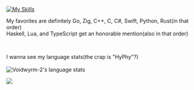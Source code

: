 [![My Skills](https://skillicons.dev/icons?i=go,cs,swift,ruby,ts,git,kotlin,py,rust,js,html,css,lua,neovim,vscode,apple,windows,npm,nodejs,idea,haskell,c,zig,blender)](https://skillicons.dev)
<br>

My favorites are definitely Go, Zig, C++, C, C#, Swift, Python, Rust(in that order)<br>
Haskell, Lua, and TypeScript get an honorable mention(also in that order)


<br>

I wanna see my language stats(the crap is "HyPhy"?)<br><br>
![Voidwyrm-2's language stats](https://github-readme-stats.vercel.app/api/top-langs/?username=voidwyrm-2&layout=compact&theme=synthwave&langs_count=20)


<p align="left">
	<img src="https://raw.githubusercontent.com/catppuccin/catppuccin/main/assets/footers/gray0_ctp_on_line.svg?sanitize=true" />
</p>
<!--https://github.com/catppuccin-->
